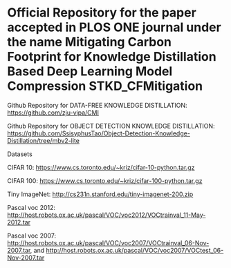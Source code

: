 # Official Repository for the paper accepted in PLOS ONE journal under the name Mitigating Carbon Footprint for Knowledge Distillation Based Deep Learning Model Compression STKD_CFMitigation

Github Repository for DATA-FREE KNOWLEDGE DISTILLATION: https://github.com/zju-vipa/CMI

Github Repository for OBJECT DETECTION KNOWLEDGE DISTILLATION: https://github.com/SsisyphusTao/Object-Detection-Knowledge-Distillation/tree/mbv2-lite

Datasets

CIFAR 10: https://www.cs.toronto.edu/~kriz/cifar-10-python.tar.gz

CIFAR 100: https://www.cs.toronto.edu/~kriz/cifar-100-python.tar.gz

Tiny ImageNet: http://cs231n.stanford.edu/tiny-imagenet-200.zip

Pascal voc 2012:  http://host.robots.ox.ac.uk/pascal/VOC/voc2012/VOCtrainval_11-May-2012.tar

Pascal voc 2007:  http://host.robots.ox.ac.uk/pascal/VOC/voc2007/VOCtrainval_06-Nov-2007.tar, and http://host.robots.ox.ac.uk/pascal/VOC/voc2007/VOCtest_06-Nov-2007.tar


